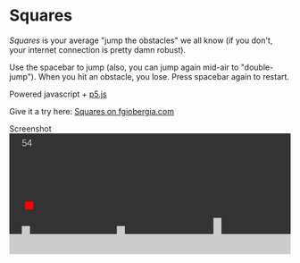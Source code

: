 # Squares

*Squares* is your average "jump the obstacles" we all know (if you don't, your internet connection is pretty damn robust).

Use the spacebar to jump (also, you can jump again mid-air to "double-jump"). When you hit an obstacle, you lose. Press spacebar again to restart. 

Powered javascript + [p5.js](http://p5js.org/)

Give it a try here: [Squares on fgiobergia.com](https://fgiobergia.com/squares/)

Screenshot
![screenshot](https://raw.githubusercontent.com/fgiobergia/Squares/master/screen.png)

